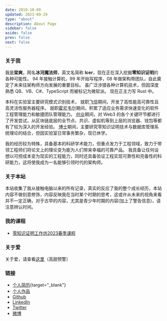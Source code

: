 ```yaml
---
date: 2019-10-09
updated: 2023-09-29
type: "about"
description: About Page
sidebar: false
aside: false
prev: false
next: false
---
```


### 关于我

我是**梁爽**，网名**冰河魔法师**，英文名简称 **Icer**，现在正在深入挖掘**零知识证明**的各种可能性。
94 年接触计算机，99 年开始写程序，08 年做架构带团队，自此奠定了未来往架构师方向发展的重要目标。
虽广泛涉猎各种计算机技术，但因深度熟悉 QB、VB、C#、TypeScript 而被标记为微软派。
现在正主力写 Rust 中。

本科在实验室主要研究模式识别技术，
就职<abbr title="北京新媒传信(中国移动飞信开发及运营机构)重庆分公司">飞信</abbr>期间，开发了高性能高可靠性且高灵活性服务器程序。
就职<abbr title="霍尼韦尔综合科技（中国）">霍尼韦尔</abbr>期间，积累了适应业务需求快速变化的软件工程管理能力和敏捷团队管理能力。
<abbr title="上海素图科技">创业</abbr>期间，对 Web3 的各个关键环节都进行了开发尝试，从区块链底层的全节点、共识、虚拟机等到上层的浏览器、钱包等都有了较为深入的开发经验。
<abbr title="上海交通大学 计算机 博士">博士</abbr>期间，主要研究零知识证明技术与数据库管理系统理论的结合，但因实验室日常事务繁杂，现已休学。

我的经历较为特殊，具备基本的科研学术能力，但重点发力于工程领域，致力于带领工程师们将论文上的理论变为能为人们带来幸福的可靠产品。
我具备让任何设想以可控成本变为现实的工程能力，同时还具备验证工程实现可靠性和完备性的科研能力，这将使我成为一名能够引领时代的架构师。

### 关于本站

本站收集了我从接触电脑以来的所有记录，真实的反应了我的整个成长经历，本站内容不做刻意修饰，内容反映我在当时某个时期的思考，这或许从未来的视角来看并不一定正确，对于古早的内容，尤其是青少年时期的内容(加上了警告信息)，请注意辨认时间。

### 我的课程

- [零知识证明工作坊2023春季课程](https://zkshanghai.xyz) 

### 关于爱

关于爱，请查看[这里](http://love.icerdesign.com/)（高甜预警）

### 链接

* [个人简历](/resume/index.html?language=zh){target="_blank"}
* [个人作品](/zh/projects/)
* [Github](https://github.com/wizicer)
* [LinkedIn](https://www.linkedin.com/in/icerdesign)
* [Twitter](https://twitter.com/icerdesign)
* [微博](https://weibo.com/wizicer)
